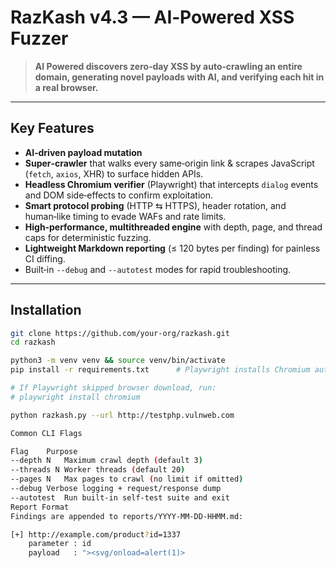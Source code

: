 # RazKash v4.3 — AI‑Powered XSS Fuzzer

> **AI Powered discovers zero‑day XSS by auto‑crawling an entire domain, generating novel payloads with AI, and verifying each hit in a real browser.**

---

## Key Features
- **AI‑driven payload mutation**
- **Super‑crawler** that walks every same‑origin link & scrapes JavaScript (`fetch`, `axios`, XHR) to surface hidden APIs. 
- **Headless Chromium verifier** (Playwright) that intercepts `dialog` events and DOM side‑effects to confirm exploitation.  
- **Smart protocol probing** (HTTP ⇆ HTTPS), header rotation, and human‑like timing to evade WAFs and rate limits.  
- **High‑performance, multithreaded engine** with depth, page, and thread caps for deterministic fuzzing.  
- **Lightweight Markdown reporting** (≤ 120 bytes per finding) for painless CI diffing.  
- Built‑in `--debug` and `--autotest` modes for rapid troubleshooting.

---

## Installation
```bash
git clone https://github.com/your‑org/razkash.git
cd razkash

python3 -m venv venv && source venv/bin/activate
pip install -r requirements.txt      # Playwright installs Chromium automatically

# If Playwright skipped browser download, run:
# playwright install chromium

python razkash.py --url http://testphp.vulnweb.com

Common CLI Flags

Flag	Purpose
--depth N	Maximum crawl depth (default 3)
--threads N	Worker threads (default 20)
--pages N	Max pages to crawl (no limit if omitted)
--debug	Verbose logging + request/response dump
--autotest	Run built‑in self‑test suite and exit
Report Format
Findings are appended to reports/YYYY‑MM‑DD‑HHMM.md:

[+] http://example.com/product?id=1337
    parameter : id
    payload   : "><svg/onload=alert(1)>
```
